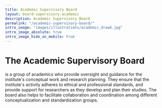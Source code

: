```yaml
---
title: Academic Supervisory Board
layout: board-supervisory-academic
description: Academic Supervisory Board
permalink: "/academic-supervisory-board/"
intro_image: "images/illustrations/academic_draw6.jpg"
intro_image_absolute: true
intro_image_hide_on_mobile: true
---
```


# The Academic Supervisory Board

is a group of academics who provide oversight and guidance for the institute's conceptual work and research planning. They ensure that the institute's activity adheres to ethical and professional standards, and provide support for researchers as they develop and plan their studies. The board also helps to facilitate collaboration and coordination among different conceptualization and standardization groups.
